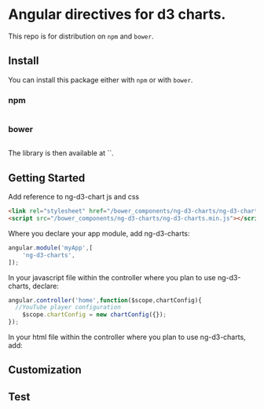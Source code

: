 # Angular directives for d3 charts.

This repo is for distribution on `npm` and `bower`.

## Install

You can install this package either with `npm` or with `bower`.

### npm

```shell

```

### bower

```shell

```
The library is then available at ``.

## Getting Started

Add reference to ng-d3-chart js and css
```html
<link rel="stylesheet" href="/bower_components/ng-d3-charts/ng-d3-charts.min.css">
<script src="/bower_components/ng-d3-charts/ng-d3-charts.min.js"></script>
```

Where you declare your app module, add ng-d3-charts:
```javascript
angular.module('myApp',[
	'ng-d3-charts',
]);
```
In your javascript file within the controller where you plan to use ng-d3-charts, declare:
```javascript
angular.controller('home',function($scope,chartConfig){
  //YouTube player configuration
	$scope.chartConfig = new chartConfig({});
});  
```
In your html file within the controller where you plan to use ng-d3-charts, add:


## Customization

## Test

